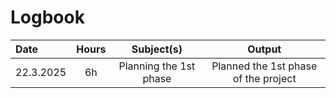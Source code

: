 # Logbook

| Date  | Hours | Subject(s) |  Output |
| :---  |     :---:      |     :---:      |     :---:      |
| 22.3.2025 | 6h | Planning the 1st phase  | Planned the 1st phase of the project |
